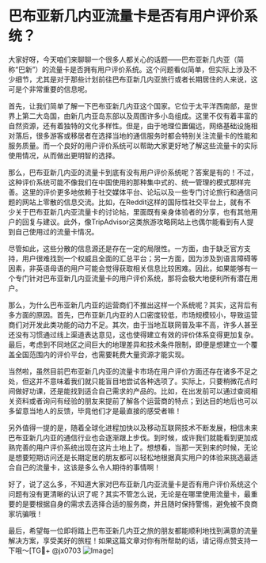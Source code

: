 # 巴布亚新几内亚流量卡是否有用户评价系统？

大家好呀，今天咱们来聊聊一个很多人都关心的话题——巴布亚新几内亚（简称“巴新”）的流量卡是否拥有用户评价系统。这个问题看似简单，但实际上涉及不少细节，尤其是对于那些计划前往巴布亚新几内亚旅行或者长期居住的人来说，这可是个非常重要的信息呢。

首先，让我们简单了解一下巴布亚新几内亚这个国家。它位于太平洋西南部，是世界上第二大岛国，由新几内亚岛东部以及周围许多小岛组成。这里不仅有着丰富的自然资源，还有着独特的文化多样性。但是，由于地理位置偏远，网络基础设施相对落后，很多游客或移居者在选择当地的通信服务时都会特别关注流量卡的性能和服务质量。而一个良好的用户评价系统可以帮助大家更好地了解这些流量卡的实际使用情况，从而做出更明智的选择。

那么，巴布亚新几内亚的流量卡到底有没有用户评价系统呢？答案是有的！不过，这种评价系统可能不像我们在中国使用的那种集中式的、统一管理的模式那样完善。这里的评价更多地依赖于社交媒体平台、论坛以及一些专门讨论旅行和通信问题的网站上零散的信息交流。比如，在Reddit这样的国际性社交平台上，就有不少关于巴布亚新几内亚流量卡的讨论帖，里面既有亲身体验者的分享，也有其他用户的回复与建议。此外，像TripAdvisor这类旅游攻略网站上也偶尔能看到有人提到自己使用过的流量卡情况。

尽管如此，这些分散的信息源还是存在一定的局限性。一方面，由于缺乏官方支持，用户很难找到一个权威且全面的汇总平台；另一方面，因为涉及到语言障碍等因素，非英语母语的用户可能会觉得获取相关信息比较困难。因此，如果能够有一个专门针对巴布亚新几内亚流量卡的用户评价系统，那将会极大地便利所有潜在用户。

那么，为什么巴布亚新几内亚的运营商们不推出这样一个系统呢？其实，这背后有多方面的原因。首先，巴布亚新几内亚的人口密度较低，市场规模较小，导致运营商们对开发此类功能的动力不足。其次，由于当地互联网普及率不高，许多人甚至还没有习惯通过线上渠道表达意见，这也使得建立有效的评价体系变得更加复杂。最后，考虑到不同地区之间巨大的地理差异和技术条件限制，即便是想建立一个覆盖全国范围内的评价平台，也需要耗费大量资源才能实现。

当然啦，虽然目前巴布亚新几内亚的流量卡市场在用户评价方面还存在诸多不足之处，但这并不意味着我们就只能盲目地尝试各种选项了。实际上，只要稍微花点时间做好功课，还是能找到适合自己需求的产品的。比如，在出发前可以通过查阅相关资料或者询问有经验的朋友来提前了解各个运营商的特点；到达目的地后也可以多留意当地人的反馈，毕竟他们才是最直接的感受者嘛！

另外值得一提的是，随着全球化进程加快以及移动互联网技术不断发展，相信未来巴布亚新几内亚的通信行业也会逐渐跟上步伐。到时候，或许我们就能看到更加成熟完善的用户评价系统出现在这片土地上了。想想看，当那一天到来的时候，无论是想要短期访问还是长期定居的朋友都可以轻松地根据真实用户的体验来挑选最适合自己的流量卡，这该是多么令人期待的事情啊！

好了，说了这么多，不知道大家对巴布亚新几内亚流量卡是否有用户评价系统这个问题有没有更清晰的认识了呢？其实不管怎么说，无论是在哪里使用流量卡，最重要的是要根据自身的需求去选择合适的服务商，并且随时保持警惕，避免被不良商家坑骗哦！

最后，希望每一位即将踏上巴布亚新几内亚之旅的朋友都能顺利地找到满意的流量解决方案，享受美好的旅程！如果这篇文章对你有所帮助的话，请记得点赞支持一下哦～[TG💪+ @jx0703 ![Image](https://github.com/user-attachments/assets/dbca1d08-cadb-493c-b0ec-ad6f7a83f270)]